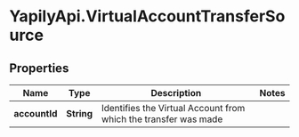 # YapilyApi.VirtualAccountTransferSource

## Properties

Name | Type | Description | Notes
------------ | ------------- | ------------- | -------------
**accountId** | **String** | Identifies the Virtual Account from which the transfer was made | 


